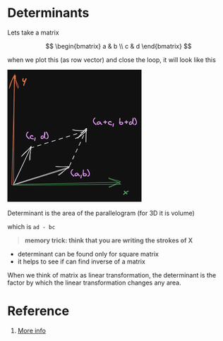 # Determinants

Lets take a matrix

$$
\begin{bmatrix}
a & b \\
c & d
\end{bmatrix}
$$

when we plot this (as row vector) and close the loop, it will look like this

![image matrix plotter as vector](./img/006_determinant.excalidraw.png)

Determinant is the area of the parallelogram (for 3D it is volume)

which is `ad - bc` 

> **memory trick: think that you are writing the strokes of X**

* determinant can be found only for square matrix
* it helps to see if can find inverse of a matrix


When we think of matrix as linear transformation, the determinant is the factor by which the linear transformation changes any area. 


# Reference
1. [More info](https://www.mathsisfun.com/algebra/matrix-determinant.html)